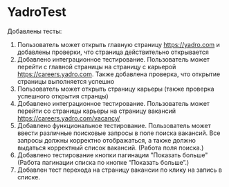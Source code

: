 # YadroTest

Добавлены тесты:

1) Пользователь может открыть главную страницу https://yadro.com и добавлены проверки, что страница действительно
   открывается
2) Добавлено интеграционное тестирование. Пользователь может перейти с главной страницы на страницу с
   карьерой https://careers.yadro.com. Также добавлена проверка, что открытие страницы выполняется успешно
3) Пользователь может открыть страницу карьеры (также проверка успешного открытия странцы)
4) Добавлено интеграционное тестирование. Пользователь может перейти со страницы карьеры на страницу
   вакансий https://careers.yadro.com/vacancy/
5) Добавлено функциональное тестирование. Пользователь может ввести различные поисковые запросы в поле поиска вакансий.
   Все запросы должны корректно отображаться, а также должно выдаться корректный список вакансий. (Работа поля поиска.)
6) Добавлено тестирование кнопки пагинации "Показать больше" (Работа пагинации списка по кнопке “Показать больше”.)
7) Добавлен тест перехода на страницу вакансии по клику на запись в списке.
